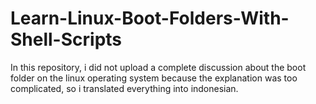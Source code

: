 # Learn-Linux-Boot-Folders-With-Shell-Scripts
In this repository, i did not upload a complete discussion about the boot folder on the linux operating system because the explanation was too complicated, so i translated everything into indonesian.
